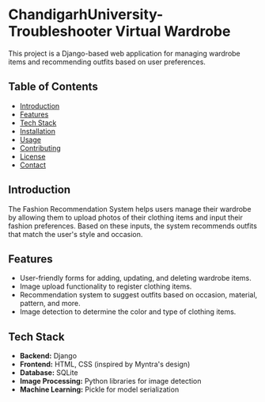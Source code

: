 # ChandigarhUniversity-Troubleshooter Virtual Wardrobe

This project is a Django-based web application for managing wardrobe items and recommending outfits based on user preferences.

## Table of Contents

- [Introduction](#introduction)
- [Features](#features)
- [Tech Stack](#tech-stack)
- [Installation](#installation)
- [Usage](#usage)
- [Contributing](#contributing)
- [License](#license)
- [Contact](#contact)

## Introduction

The Fashion Recommendation System helps users manage their wardrobe by allowing them to upload photos of their clothing items and input their fashion preferences. Based on these inputs, the system recommends outfits that match the user's style and occasion.

## Features

- User-friendly forms for adding, updating, and deleting wardrobe items.
- Image upload functionality to register clothing items.
- Recommendation system to suggest outfits based on occasion, material, pattern, and more.
- Image detection to determine the color and type of clothing items.

## Tech Stack

- **Backend:** Django
- **Frontend:** HTML, CSS (inspired by Myntra's design)
- **Database:** SQLite
- **Image Processing:** Python libraries for image detection
- **Machine Learning:** Pickle for model serialization

